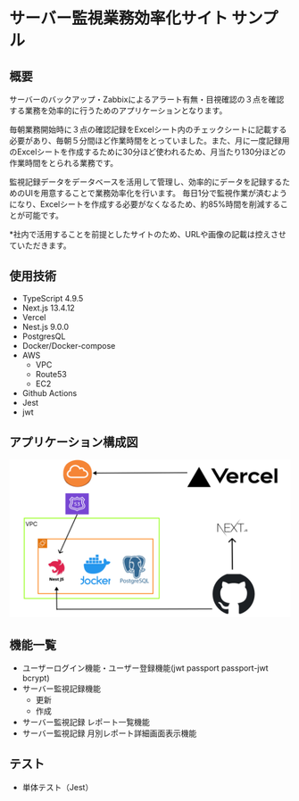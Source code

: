 # サーバー監視業務効率化サイト サンプル

## 概要
サーバーのバックアップ・Zabbixによるアラート有無・目視確認の３点を確認する業務を効率的に行うためのアプリケーションとなります。

毎朝業務開始時に３点の確認記録をExcelシート内のチェックシートに記載する必要があり、毎朝５分間ほど作業時間をとっていました。また、月に一度記録用のExcelシートを作成するために30分ほど使われるため、月当たり130分ほどの作業時間をとられる業務です。

監視記録データをデータベースを活用して管理し、効率的にデータを記録するためのUIを用意することで業務効率化を行います。
毎日1分で監視作業が済むようになり、Excelシートを作成する必要がなくなるため、約85%時間を削減することが可能です。

*社内で活用することを前提としたサイトのため、URLや画像の記載は控えさせていただきます。

## 使用技術
- TypeScript 4.9.5
- Next.js 13.4.12
- Vercel
- Nest.js 9.0.0
- PostgresQL
- Docker/Docker-compose
- AWS
  - VPC
  - Route53
  - EC2
- Github Actions
- Jest
- jwt

## アプリケーション構成図
![インフラ構成図.png](https://github.com/ryosuke-horie/server-monitoring-proto/blob/main/%E3%82%A2%E3%83%97%E3%83%AA%E3%82%B1%E3%83%BC%E3%82%B7%E3%83%A7%E3%83%B3%E6%A7%8B%E6%88%90%E5%9B%B3.png)

## 機能一覧
- ユーザーログイン機能・ユーザー登録機能(jwt passport passport-jwt bcrypt)
- サーバー監視記録機能
    - 更新
    - 作成
- サーバー監視記録 レポート一覧機能
- サーバー監視記録 月別レポート詳細画面表示機能

## テスト
- 単体テスト（Jest）

